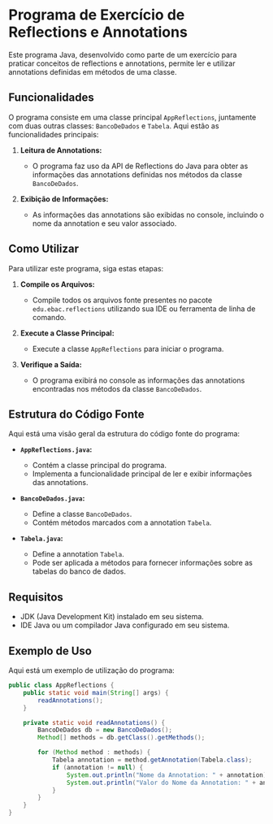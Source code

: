 # Programa de Exercício de Reflections e Annotations

Este programa Java, desenvolvido como parte de um exercício para praticar conceitos de reflections e annotations, permite ler e utilizar annotations definidas em métodos de uma classe.

## Funcionalidades

O programa consiste em uma classe principal `AppReflections`, juntamente com duas outras classes: `BancoDeDados` e `Tabela`. Aqui estão as funcionalidades principais:

1. **Leitura de Annotations:**
   - O programa faz uso da API de Reflections do Java para obter as informações das annotations definidas nos métodos da classe `BancoDeDados`.

2. **Exibição de Informações:**
   - As informações das annotations são exibidas no console, incluindo o nome da annotation e seu valor associado.

## Como Utilizar

Para utilizar este programa, siga estas etapas:

1. **Compile os Arquivos:**
   - Compile todos os arquivos fonte presentes no pacote `edu.ebac.reflections` utilizando sua IDE ou ferramenta de linha de comando.

2. **Execute a Classe Principal:**
   - Execute a classe `AppReflections` para iniciar o programa.

3. **Verifique a Saída:**
   - O programa exibirá no console as informações das annotations encontradas nos métodos da classe `BancoDeDados`.

## Estrutura do Código Fonte

Aqui está uma visão geral da estrutura do código fonte do programa:

- **`AppReflections.java`:**
  - Contém a classe principal do programa.
  - Implementa a funcionalidade principal de ler e exibir informações das annotations.

- **`BancoDeDados.java`:**
  - Define a classe `BancoDeDados`.
  - Contém métodos marcados com a annotation `Tabela`.

- **`Tabela.java`:**
  - Define a annotation `Tabela`.
  - Pode ser aplicada a métodos para fornecer informações sobre as tabelas do banco de dados.

## Requisitos

- JDK (Java Development Kit) instalado em seu sistema.
- IDE Java ou um compilador Java configurado em seu sistema.

## Exemplo de Uso

Aqui está um exemplo de utilização do programa:

```java
public class AppReflections {
    public static void main(String[] args) {
        readAnnotations();
    }

    private static void readAnnotations() {
        BancoDeDados db = new BancoDeDados();
        Method[] methods = db.getClass().getMethods();

        for (Method method : methods) {
            Tabela annotation = method.getAnnotation(Tabela.class);
            if (annotation != null) {
                System.out.println("Nome da Annotation: " + annotation);
                System.out.println("Valor do Nome da Annotation: " + annotation.nome());
            }
        }
    }
}
```

